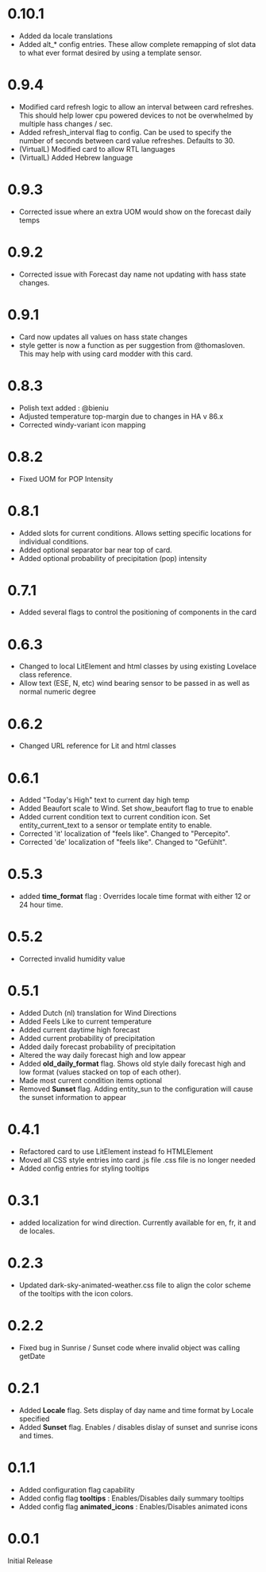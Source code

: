 # 0.10.1
  - Added da locale translations
  - Added alt_* config entries.  These allow complete remapping of slot data to what ever format desired by using a template sensor.
  
# 0.9.4
 - Modified card refresh logic to allow an interval between card refreshes.  This should help lower cpu powered devices to not be overwhelmed by multiple hass changes / sec.
 - Added refresh_interval flag to config. Can be used to specify the number of seconds between card value refreshes. Defaults to 30.
 - (VirtualL) Modified card to allow RTL languages
 - (VirtualL) Added Hebrew language
 
# 0.9.3
 - Corrected issue where an extra UOM would show on the forecast daily temps
 
# 0.9.2
 - Corrected issue with Forecast day name not updating with hass state changes.
 
# 0.9.1
 - Card now updates all values on hass state changes
 - style getter is now a function as per suggestion from @thomasloven.  This may help with using card modder with this card.
 
# 0.8.3
 - Polish text added : @bieniu
 - Adjusted temperature top-margin due to changes in HA v 86.x
 - Corrected windy-variant icon mapping
 
# 0.8.2
 - Fixed UOM for POP Intensity
 
# 0.8.1
 - Added slots for current conditions.  Allows setting specific locations for individual conditions.
 - Added optional separator bar near top of card.
 - Added optional probability of precipitation (pop) intensity
 
# 0.7.1
 - Added several flags to control the positioning of components in the card
 
# 0.6.3
- Changed to local LitElement and html classes by using existing Lovelace class reference.
- Allow text (ESE, N, etc) wind bearing sensor to be passed in as well as normal numeric degree

# 0.6.2
- Changed URL reference for Lit and html classes

# 0.6.1
- Added "Today's High" text to current day high temp
- Added Beaufort scale to Wind. Set show_beaufort flag to true to enable
- Added current condition text to current condition icon.  Set entity_current_text to a sensor or template entity to enable.
- Corrected 'it' localization of "feels like".  Changed to "Percepito".
- Corrected 'de' localization of "feels like".  Changed to "Gefühlt".

# 0.5.3
- added **time_format** flag : Overrides locale time format with either 12 or 24 hour time.

# 0.5.2
- Corrected invalid humidity value

# 0.5.1
- Added Dutch (nl) translation for Wind Directions
- Added Feels Like to current temperature
- Added current daytime high forecast
- Added current probability of precipitation
- Added daily forecast probability of precipitation
- Altered the way daily forecast high and low appear
- Added **old_daily_format** flag. Shows old style daily forecast high and low format (values stacked on top of each other).
- Made most current condition items optional
- Removed **Sunset** flag. Adding entity_sun to the configuration will cause the sunset information to appear

# 0.4.1
- Refactored card to use LitElement instead fo HTMLElement
- Moved all CSS style entries into card .js file  .css file is no longer needed
- Added config entries for styling tooltips

# 0.3.1
- added localization for wind direction.  Currently available for en, fr, it and de locales.

# 0.2.3
- Updated dark-sky-animated-weather.css file to align the color scheme of the tooltips with the icon colors.

# 0.2.2
- Fixed bug in Sunrise / Sunset code where invalid object was calling getDate

# 0.2.1
- Added **Locale** flag.  Sets display of day name and time format by Locale specified
- Added **Sunset** flag.  Enables / disables dislay of sunset and sunrise icons and times.

# 0.1.1
- Added configuration flag capability
- Added config flag **tooltips** : Enables/Disables daily summary tooltips
- Added config flag **animated_icons** : Enables/Disables animated icons

# 0.0.1  
Initial Release
